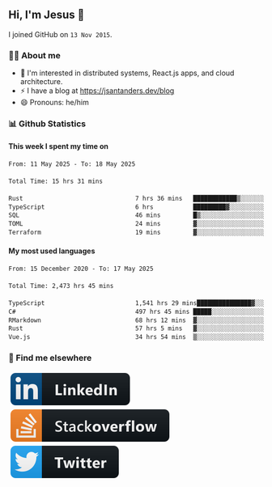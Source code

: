 ## Hi, I'm Jesus 👋

I joined GitHub on `13 Nov 2015`.

<!-- Talking about you -->

### 👨‍💻 About me

- 👦 I'm interested in distributed systems, React.js apps, and cloud architecture.
- ⚡️ I have a blog at <https://jsantanders.dev/blog>
- 😄 Pronouns: he/him

### 📊 Github Statistics

#### This week I spent my time on

<!--START_SECTION:weekly-->

```txt
From: 11 May 2025 - To: 18 May 2025

Total Time: 15 hrs 31 mins

Rust                               7 hrs 36 mins   ████████████▒░░░░░░░░░░░░   48.98 %
TypeScript                         6 hrs           █████████▓░░░░░░░░░░░░░░░   38.73 %
SQL                                46 mins         █▒░░░░░░░░░░░░░░░░░░░░░░░   04.97 %
TOML                               24 mins         ▓░░░░░░░░░░░░░░░░░░░░░░░░   02.65 %
Terraform                          19 mins         ▓░░░░░░░░░░░░░░░░░░░░░░░░   02.05 %
```

<!--END_SECTION:weekly-->

#### My most used languages

<!--START_SECTION:alltime-->

```txt
From: 15 December 2020 - To: 17 May 2025

Total Time: 2,473 hrs 45 mins

TypeScript                         1,541 hrs 29 mins███████████████▓░░░░░░░░░   62.31 %
C#                                 497 hrs 45 mins █████░░░░░░░░░░░░░░░░░░░░   20.12 %
RMarkdown                          68 hrs 12 mins  ▓░░░░░░░░░░░░░░░░░░░░░░░░   02.76 %
Rust                               57 hrs 5 mins   ▓░░░░░░░░░░░░░░░░░░░░░░░░   02.31 %
Vue.js                             34 hrs 54 mins  ▒░░░░░░░░░░░░░░░░░░░░░░░░   01.41 %
```

<!--END_SECTION:alltime-->

### 📢 Find me elsewhere

<p>
  <a target="_blank" href="https://linkedin.com/in/jsantanders">
    <img src="https://github.com/jsantanders/jsantanders/blob/master/img/linkedin.svg" alt="LinkedIn" style="vertical-align:top; margin:4px">
  </a>
  
  <a target="_blank" href="https://stackoverflow.com/users/7318331/jesus-santander">
    <img src="https://github.com/jsantanders/jsantanders/blob/master/img/stackoverflow.svg" alt="StackOverflow" style="vertical-align:top; margin:4px">
  </a>
  
  <a target="_blank" href="http://twitter.com/jsantanders">
    <img src="https://github.com/jsantanders/jsantanders/blob/master/img/twitter.svg" alt="Twitter" style="vertical-align:top; margin:4px">
  </a>
</p>
